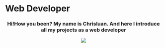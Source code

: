 <div width='100%'>
    <h1>Web Developer</h1>
</div>


  <div>
  <a align="center">
    <h3 align="center">Hi!How you been? My name is Chrisluan. And here I introduce all my projects as a web developer</h3>

 <p align="center">
  <a >
    <img src="https://skillicons.dev/icons?i=git,js,mysql,react,linux,express,nodejs,cs,py" />
  </a>
</p>

  <a/>
  <div/>
